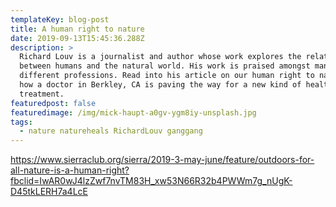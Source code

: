 ```yaml
---
templateKey: blog-post
title: A human right to nature
date: 2019-09-13T15:45:36.288Z
description: >
  Richard Louv is a journalist and author whose work explores the relationship
  between humans and the natural world. His work is praised amongst many
  different professions. Read into his article on our human right to nature, and
  how a doctor in Berkley, CA is paving the way for a new kind of health
  treatment. 
featuredpost: false
featuredimage: /img/mick-haupt-a0gv-ygm8iy-unsplash.jpg
tags:
  - nature natureheals RichardLouv ganggang
---
```

<https://www.sierraclub.org/sierra/2019-3-may-june/feature/outdoors-for-all-nature-is-a-human-right?fbclid=IwAR0wJ4lzZwf7nvTM83H_xw53N66R32b4PWWm7g_nUgK-D45tkLERH7a4LcE>
